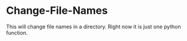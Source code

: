 # Change-File-Names
This will change file names in a directory.  Right now it is just one python function.

